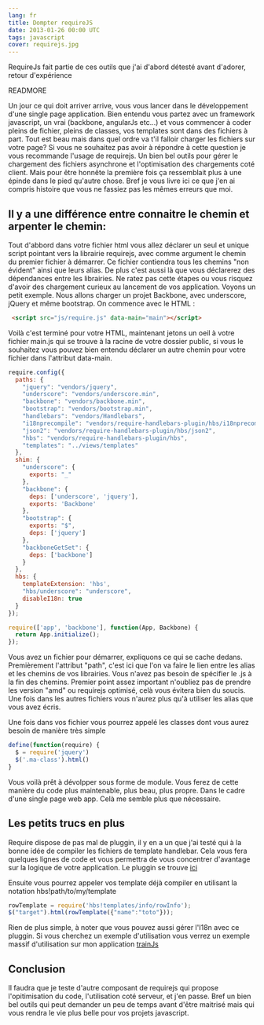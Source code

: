 ```yaml
---
lang: fr
title: Dompter requireJS
date: 2013-01-26 00:00 UTC
tags: javascript
cover: requirejs.jpg
---
```


RequireJs fait partie de ces outils que j'ai d'abord détesté avant d'adorer, retour d'expérience

READMORE

Un jour ce qui doit arriver arrive, vous vous lancer dans le développement d'une single page application. Bien entendu vous partez avec un framework javascript, un vrai (backbone, angularJs etc...) et vous commencer à coder pleins de fichier, pleins de classes, vos templates sont dans des fichiers à part. Tout est beau mais dans quel ordre va t'il falloir charger les fichiers sur votre page? Si vous ne souhaitez pas avoir à répondre à cette question je vous recommande l'usage de requirejs. Un bien bel outils pour gérer le chargement des fichiers asynchrone et l'optimisation des chargements coté client. Mais pour être honnête la première fois ça ressemblait plus à une épinde dans le pied qu'autre chose. Bref je vous livre ici ce que j'en ai compris histoire que vous ne fassiez pas les mêmes erreurs que moi. 

## Il y a une différence entre connaitre le chemin et arpenter le chemin:
Tout d'abbord dans votre fichier html vous allez déclarer un seul et unique script pointant vers la librairie requirejs, avec comme argument le chemin du premier fichier à démarrer. Ce fichier contiendra tous les chemins "non évident" ainsi que leurs alias. De plus c'est aussi là que vous déclarerez des dépendances entre les librairies. Ne ratez pas cette étapes ou vous risquez d'avoir des chargement curieux au lancement de vos application. Voyons un petit exemple. Nous allons charger un projet Backbone, avec underscore, jQuery et même bootstrap. On commence avec le HTML :

```html
 <script src="js/require.js" data-main="main"></script>
```

Voilà c'est terminé pour votre HTML, maintenant jetons un oeil à votre fichier main.js qui se trouve à la racine de votre dossier public, si vous le souhaitez vous pouvez bien entendu déclarer un autre chemin pour votre fichier dans l'attribut data-main. 

```javascript
require.config({
  paths: {
    "jquery": "vendors/jquery",
    "underscore": "vendors/underscore.min",
    "backbone": "vendors/backbone.min",
    "bootstrap": "vendors/bootstrap.min",
    "handlebars": "vendors/Handlebars",
    "i18nprecompile": "vendors/require-handlebars-plugin/hbs/i18nprecompile",
    "json2": "vendors/require-handlebars-plugin/hbs/json2",
    "hbs": "vendors/require-handlebars-plugin/hbs",
    "templates": "../views/templates"
  },
  shim: {
    "underscore": {
      exports: "_"
    },
    "backbone": {
      deps: ['underscore', 'jquery'],
      exports: 'Backbone'
    },
    "bootstrap": {
      exports: "$",
      deps: ['jquery']
    },
    "backboneGetSet": {
      deps: ['backbone']
    }
  },
  hbs: {
    templateExtension: 'hbs',
    "hbs/underscore": "underscore",
    disableI18n: true
  }
});

require(['app', 'backbone'], function(App, Backbone) {
  return App.initialize();
});
```

Vous avez un fichier pour démarrer, expliquons ce qui se cache dedans. Premièrement l'attribut "path", c'est ici que l'on va faire le lien entre les alias et les chemins de vos librairies. Vous n'avez pas besoin de spécifier le .js à la fin des chemins. Premier point assez important n'oubliez pas de prendre les version "amd" ou requirejs optimisé, celà vous évitera bien du soucis. Une fois dans les autres fichiers vous n'aurez plus qu'à utiliser les alias que vous avez écris.

Une fois dans vos fichier vous pourrez appelé les classes dont vous aurez besoin de manière très simple 

```javascript
define(function(require) {
  $ = require('jquery')
  $('.ma-class').html()
}
```
Vous voilà prêt à dévolpper sous forme de module. Vous ferez de cette manière du code plus maintenable, plus beau, plus propre. Dans le cadre d'une single page web app. Celà me semble plus que nécessaire. 

## Les petits trucs en plus

Require dispose de pas mal de pluggin, il y en a un que j'ai testé qui à la bonne idée de compiler les fichiers de template handlebar. Cela vous fera quelques lignes de code et vous permettra de vous concentrer d'avantage sur la logique de votre application. Le pluggin se trouve [ici](https://github.com/SlexAxton/require-handlebars-plugin)

Ensuite vous pourrez appeler vos template déjà compiler en utilisant la notation hbs!path/to/my/template

```javascript
rowTemplate = require('hbs!templates/info/rowInfo');
$("target").html(rowTemplate({"name":"toto"}));
```
Rien de plus simple, à noter que vous pouvez aussi gérer l'I18n avec ce pluggin. Si vous cherchez un exemple d'utilisation vous verrez un exemple massif d'utilisation sur mon application [trainJs](https://github.com/garciaf/train-js) 
## Conclusion 
Il faudra que je teste d'autre composant de requirejs qui propose l'opitimisation du code, l'utilisation coté serveur, et j'en passe. Bref un bien bel outils qui peut demander un peu de temps avant d'être maitrisé mais qui vous rendra le vie plus belle pour vos projets javascript.


